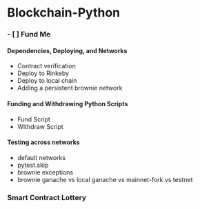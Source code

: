 # Blockchain-Python



### - [ ] Fund Me
#### Dependencies, Deploying, and Networks
- Contract verification
- Deploy to Rinkeby
- Deploy to local chain
- Adding a persistent brownie network

#### Funding and Withdrawing Python Scripts
- Fund Script
- Withdraw Script

#### Testing across networks
- default networks
- pytest.skip
- brownie exceptions
- brownie ganache vs local ganache vs mainnet-fork vs testnet

### Smart Contract Lottery
